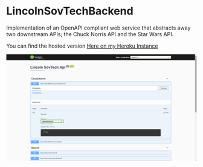 # LincolnSovTechBackend

Implementation of an OpenAPI compliant web service that abstracts away two downstream APIs; the Chuck Norris API and the Star Wars API.

You can find the hosted version [Here on my Heroku Instance](https://lincolnsovtech.herokuapp.com/index.html)


![Backend Image 1](https://github.com/Lwachira/LincolnSovTechBackend/blob/main/Images/Backend%201.png)